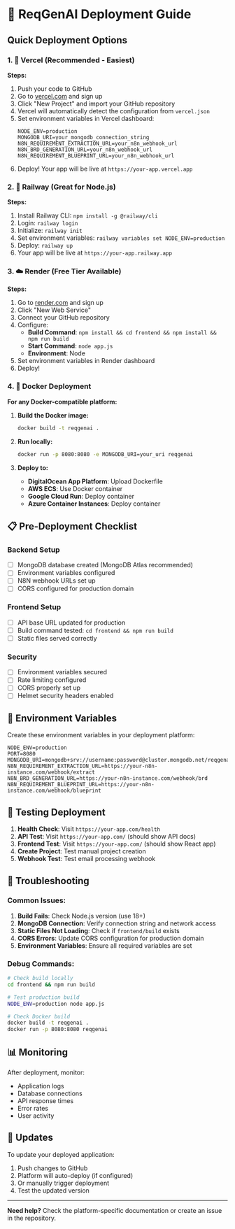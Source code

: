 # 🚀 ReqGenAI Deployment Guide

## Quick Deployment Options

### 1. 🌟 Vercel (Recommended - Easiest)

**Steps:**
1. Push your code to GitHub
2. Go to [vercel.com](https://vercel.com) and sign up
3. Click "New Project" and import your GitHub repository
4. Vercel will automatically detect the configuration from `vercel.json`
5. Set environment variables in Vercel dashboard:
   ```
   NODE_ENV=production
   MONGODB_URI=your_mongodb_connection_string
   N8N_REQUIREMENT_EXTRACTION_URL=your_n8n_webhook_url
   N8N_BRD_GENERATION_URL=your_n8n_webhook_url
   N8N_REQUIREMENT_BLUEPRINT_URL=your_n8n_webhook_url
   ```
6. Deploy! Your app will be live at `https://your-app.vercel.app`

### 2. 🐳 Railway (Great for Node.js)

**Steps:**
1. Install Railway CLI: `npm install -g @railway/cli`
2. Login: `railway login`
3. Initialize: `railway init`
4. Set environment variables: `railway variables set NODE_ENV=production`
5. Deploy: `railway up`
6. Your app will be live at `https://your-app.railway.app`

### 3. ☁️ Render (Free Tier Available)

**Steps:**
1. Go to [render.com](https://render.com) and sign up
2. Click "New Web Service"
3. Connect your GitHub repository
4. Configure:
   - **Build Command**: `npm install && cd frontend && npm install && npm run build`
   - **Start Command**: `node app.js`
   - **Environment**: Node
5. Set environment variables in Render dashboard
6. Deploy!

### 4. 🐳 Docker Deployment

**For any Docker-compatible platform:**

1. **Build the Docker image:**
   ```bash
   docker build -t reqgenai .
   ```

2. **Run locally:**
   ```bash
   docker run -p 8080:8080 -e MONGODB_URI=your_uri reqgenai
   ```

3. **Deploy to:**
   - **DigitalOcean App Platform**: Upload Dockerfile
   - **AWS ECS**: Use Docker container
   - **Google Cloud Run**: Deploy container
   - **Azure Container Instances**: Deploy container

## 📋 Pre-Deployment Checklist

### Backend Setup
- [ ] MongoDB database created (MongoDB Atlas recommended)
- [ ] Environment variables configured
- [ ] N8N webhook URLs set up
- [ ] CORS configured for production domain

### Frontend Setup
- [ ] API base URL updated for production
- [ ] Build command tested: `cd frontend && npm run build`
- [ ] Static files served correctly

### Security
- [ ] Environment variables secured
- [ ] Rate limiting configured
- [ ] CORS properly set up
- [ ] Helmet security headers enabled

## 🔧 Environment Variables

Create these environment variables in your deployment platform:

```env
NODE_ENV=production
PORT=8080
MONGODB_URI=mongodb+srv://username:password@cluster.mongodb.net/reqgenai
N8N_REQUIREMENT_EXTRACTION_URL=https://your-n8n-instance.com/webhook/extract
N8N_BRD_GENERATION_URL=https://your-n8n-instance.com/webhook/brd
N8N_REQUIREMENT_BLUEPRINT_URL=https://your-n8n-instance.com/webhook/blueprint
```

## 🧪 Testing Deployment

1. **Health Check**: Visit `https://your-app.com/health`
2. **API Test**: Visit `https://your-app.com/` (should show API docs)
3. **Frontend Test**: Visit `https://your-app.com/` (should show React app)
4. **Create Project**: Test manual project creation
5. **Webhook Test**: Test email processing webhook

## 🚨 Troubleshooting

### Common Issues:

1. **Build Fails**: Check Node.js version (use 18+)
2. **MongoDB Connection**: Verify connection string and network access
3. **Static Files Not Loading**: Check if `frontend/build` exists
4. **CORS Errors**: Update CORS configuration for production domain
5. **Environment Variables**: Ensure all required variables are set

### Debug Commands:

```bash
# Check build locally
cd frontend && npm run build

# Test production build
NODE_ENV=production node app.js

# Check Docker build
docker build -t reqgenai .
docker run -p 8080:8080 reqgenai
```

## 📊 Monitoring

After deployment, monitor:
- Application logs
- Database connections
- API response times
- Error rates
- User activity

## 🔄 Updates

To update your deployed application:
1. Push changes to GitHub
2. Platform will auto-deploy (if configured)
3. Or manually trigger deployment
4. Test the updated version

---

**Need help?** Check the platform-specific documentation or create an issue in the repository.
